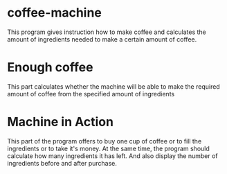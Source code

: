 # coffee-machine
This program gives instruction how to make coffee and calculates the amount of ingredients needed to make a certain amount of coffee.


# Enough coffee
This part calculates whether the machine will be able to make the required amount of coffee from the specified amount of ingredients


# Machine in Action
This part of the program offers to buy one cup of coffee or to fill the ingredients or to take it's money. At the same time, the program should calculate how many ingredients it has left. And also display the number of ingredients before and after purchase.
